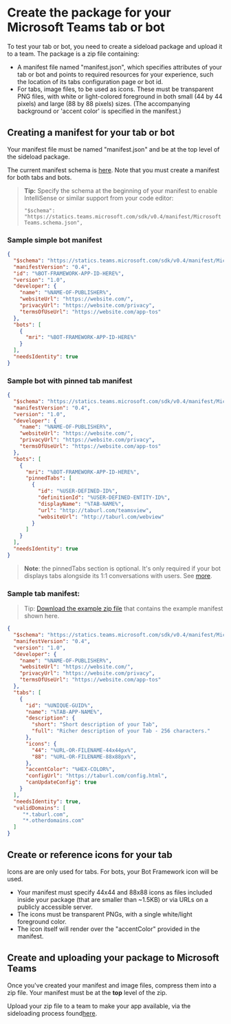 ﻿# Create the package for your Microsoft Teams tab or bot

To test your tab or bot, you need to create a sideload package and upload it to a team. The package is a zip file containing:

- A manifest file named "manifest.json", which specifies attributes of your tab or bot and points to required resources for your experience, such the location of its tabs configuration page or bot id.
- For tabs, image files, to be used as icons.  These must be transparent PNG files, with white or light-colored foreground in both small (44 by 44 pixels) and large (88 by 88 pixels) sizes.  (The accompanying background or 'accent color' is specified in the manifest.)

## Creating a manifest for your tab or bot

Your manifest file must be named "manifest.json" and be at the top level of the sideload package.

The current manifest schema is [here](schema.md).  Note that you must create a manifest for both tabs and bots.

> **Tip:** Specify the schema at the beginning of your manifest to enable IntelliSense or similar support from your code editor:
> 
> `"$schema": "https://statics.teams.microsoft.com/sdk/v0.4/manifest/MicrosoftTeams.schema.json",`


### Sample simple bot manifest
```json
{
  "$schema": "https://statics.teams.microsoft.com/sdk/v0.4/manifest/MicrosoftTeams.schema.json",
  "manifestVersion": "0.4",
  "id": "%BOT-FRAMEWORK-APP-ID-HERE%",
  "version": "1.0",
  "developer": {
    "name": "%NAME-OF-PUBLISHER%",
    "websiteUrl": "https://website.com/",
    "privacyUrl": "https://website.com/privacy",
    "termsOfUseUrl": "https://website.com/app-tos"
  },
  "bots": [
    {
      "mri": "%BOT-FRAMEWORK-APP-ID-HERE%"
    }
  ],
  "needsIdentity": true
}
```

### Sample bot with pinned tab manifest

```json
{
  "$schema": "https://statics.teams.microsoft.com/sdk/v0.4/manifest/MicrosoftTeams.schema.json", 
  "manifestVersion": "0.4",
  "version": "1.0",
  "developer": {
    "name": "%NAME-OF-PUBLISHER%",
    "websiteUrl": "https://website.com/",
    "privacyUrl": "https://website.com/privacy",
    "termsOfUseUrl": "https://website.com/app-tos"
  },
  "bots": [
    {
      "mri": "%BOT-FRAMEWORK-APP-ID-HERE%", 
      "pinnedTabs": [
        {
          "id": "%USER-DEFINED-ID%",  
          "definitionId": "%USER-DEFINED-ENTITY-ID%",
          "displayName": "%TAB-NAME%",
          "url": "http://taburl.com/teamsview",  
          "websiteUrl": "http://taburl.com/webview" 
        }
      ]
    }
  ],
  "needsIdentity": true
}
```

> **Note**: the pinnedTabs section is optional.  It's only required if your bot displays tabs alongside its 1:1 conversations with users. See [more](bottab.md).

### Sample tab manifest:

> Tip: [Download the example zip file](https://github.com/OfficeDev/microsoft-teams-sample-get-started/blob/master/package/MapsTab.zip) that contains the example manifest shown here.

```json
{
  "$schema": "https://statics.teams.microsoft.com/sdk/v0.4/manifest/MicrosoftTeams.schema.json", 
  "manifestVersion": "0.4",
  "version": "1.0",
  "developer": {
    "name": "%NAME-OF-PUBLISHER%",
    "websiteUrl": "https://website.com/",
    "privacyUrl": "https://website.com/privacy",
    "termsOfUseUrl": "https://website.com/app-tos"
  },
  "tabs": [
    {
      "id": "%UNIQUE-GUID%",  
      "name": "%TAB-APP-NAME%",
      "description": {
        "short": "Short description of your Tab",
        "full": "Richer description of your Tab - 256 characters."
      },
      "icons": {
        "44": "%URL-OR-FILENAME-44x44px%", 
        "88": "%URL-OR-FILENAME-88x88px%", 
      },
      "accentColor": "%HEX-COLOR%",
      "configUrl": "https://taburl.com/config.html",
      "canUpdateConfig": true
    }
  ],
  "needsIdentity": true,
  "validDomains": [
     "*.taburl.com",
     "*.otherdomains.com"
  ]
}
```


## Create or reference icons for your tab

Icons are are only used for tabs.  For bots, your Bot Framework icon will be used.
* Your manifest must specify 44x44 and 88x88 icons as files included inside your package (that are smaller than ~1.5KB) or via URLs on a publicly accessible server.
* The icons must be transparent PNGs, with a single white/light foreground color.
* The icon itself will render over the "accentColor" provided in the manifest.

## Create and uploading your package to Microsoft Teams

Once you've created your manifest and image files, compress them into a zip file.  Your manifest must be at the **top** level of the zip.

Upload your zip file to a team to make your app available, via the sideloading process found[here](sideload.md).
